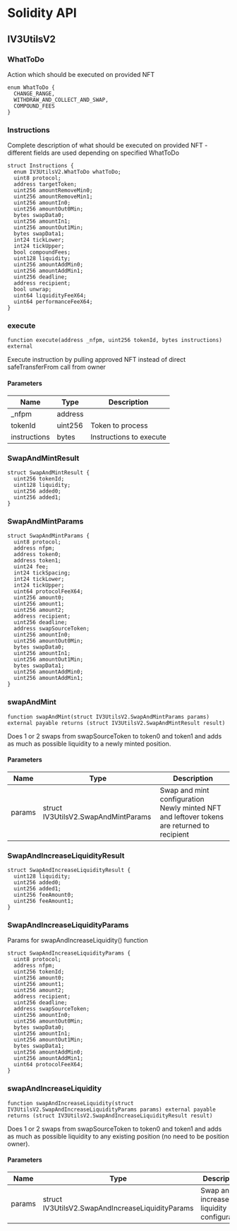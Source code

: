 # Solidity API

## IV3UtilsV2

### WhatToDo

Action which should be executed on provided NFT

```solidity
enum WhatToDo {
  CHANGE_RANGE,
  WITHDRAW_AND_COLLECT_AND_SWAP,
  COMPOUND_FEES
}
```

### Instructions

Complete description of what should be executed on provided NFT - different fields are used depending on
specified WhatToDo

```solidity
struct Instructions {
  enum IV3UtilsV2.WhatToDo whatToDo;
  uint8 protocol;
  address targetToken;
  uint256 amountRemoveMin0;
  uint256 amountRemoveMin1;
  uint256 amountIn0;
  uint256 amountOut0Min;
  bytes swapData0;
  uint256 amountIn1;
  uint256 amountOut1Min;
  bytes swapData1;
  int24 tickLower;
  int24 tickUpper;
  bool compoundFees;
  uint128 liquidity;
  uint256 amountAddMin0;
  uint256 amountAddMin1;
  uint256 deadline;
  address recipient;
  bool unwrap;
  uint64 liquidityFeeX64;
  uint64 performanceFeeX64;
}
```

### execute

```solidity
function execute(address _nfpm, uint256 tokenId, bytes instructions) external
```

Execute instruction by pulling approved NFT instead of direct safeTransferFrom call from owner

#### Parameters

| Name | Type | Description |
| ---- | ---- | ----------- |
| _nfpm | address |  |
| tokenId | uint256 | Token to process |
| instructions | bytes | Instructions to execute |

### SwapAndMintResult

```solidity
struct SwapAndMintResult {
  uint256 tokenId;
  uint128 liquidity;
  uint256 added0;
  uint256 added1;
}
```

### SwapAndMintParams

```solidity
struct SwapAndMintParams {
  uint8 protocol;
  address nfpm;
  address token0;
  address token1;
  uint24 fee;
  int24 tickSpacing;
  int24 tickLower;
  int24 tickUpper;
  uint64 protocolFeeX64;
  uint256 amount0;
  uint256 amount1;
  uint256 amount2;
  address recipient;
  uint256 deadline;
  address swapSourceToken;
  uint256 amountIn0;
  uint256 amountOut0Min;
  bytes swapData0;
  uint256 amountIn1;
  uint256 amountOut1Min;
  bytes swapData1;
  uint256 amountAddMin0;
  uint256 amountAddMin1;
}
```

### swapAndMint

```solidity
function swapAndMint(struct IV3UtilsV2.SwapAndMintParams params) external payable returns (struct IV3UtilsV2.SwapAndMintResult result)
```

Does 1 or 2 swaps from swapSourceToken to token0 and token1 and adds as much as possible liquidity to a
newly minted position.

#### Parameters

| Name | Type | Description |
| ---- | ---- | ----------- |
| params | struct IV3UtilsV2.SwapAndMintParams | Swap and mint configuration Newly minted NFT and leftover tokens are returned to recipient |

### SwapAndIncreaseLiquidityResult

```solidity
struct SwapAndIncreaseLiquidityResult {
  uint128 liquidity;
  uint256 added0;
  uint256 added1;
  uint256 feeAmount0;
  uint256 feeAmount1;
}
```

### SwapAndIncreaseLiquidityParams

Params for swapAndIncreaseLiquidity() function

```solidity
struct SwapAndIncreaseLiquidityParams {
  uint8 protocol;
  address nfpm;
  uint256 tokenId;
  uint256 amount0;
  uint256 amount1;
  uint256 amount2;
  address recipient;
  uint256 deadline;
  address swapSourceToken;
  uint256 amountIn0;
  uint256 amountOut0Min;
  bytes swapData0;
  uint256 amountIn1;
  uint256 amountOut1Min;
  bytes swapData1;
  uint256 amountAddMin0;
  uint256 amountAddMin1;
  uint64 protocolFeeX64;
}
```

### swapAndIncreaseLiquidity

```solidity
function swapAndIncreaseLiquidity(struct IV3UtilsV2.SwapAndIncreaseLiquidityParams params) external payable returns (struct IV3UtilsV2.SwapAndIncreaseLiquidityResult result)
```

Does 1 or 2 swaps from swapSourceToken to token0 and token1 and adds as much as possible liquidity to any
existing position (no need to be position owner).

#### Parameters

| Name | Type | Description |
| ---- | ---- | ----------- |
| params | struct IV3UtilsV2.SwapAndIncreaseLiquidityParams | Swap and increase liquidity configuration |

